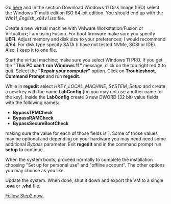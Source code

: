 Go [here](https://www.microsoft.com/software-download/windows11) and in the section Download Windows 11 Disk Image (ISO) select the Windows 11 multi edition ISO 64-bit edition. You should end up with the _Win11_English_x64v1.iso_ file.


Create a new virtual machine with VMware Workstation/Fusion or Virtualbox; I am using Fusion. For boot firmware make sure you specify **UEFI**. Adjust memory and disk size to your preferences; I would recommend 4/64. For disk type specify SATA (I have not tested NVMe, SCSI or IDE). Also, I keep it to one file.


Start the virtual machine; make sure you select Windows 11 PRO. If you get the **"This PC can't run Windows 11"** message, click on the top right red X to quit. Select the **"Repair your computer"** option. Click on **Troubleshoot**, **Command Prompt** and run **regedit**. 


While in  **regedit** select _HKEY_LOCAL_MACHINE_, _SYSTEM_, _Setup_ and create a new key with the name **LabConfig** [no you may not use another name for the key]. Inside the **LabConfig** create 3 new DWORD (32 bit) value fields with the following names: 
- **BypassTPMCheck**
- **BypassRAMCheck**
- **BypassSecureBootCheck**

making sure the value for each of those fields is 1. Some of those values may be optional and depending on your hardware you may need need some additional _Bypass_ parameter. Exit **regedit** and in the command prompt run **setup** to continue.

When the system boots, proceed normally to complete the installation choosing "Set up for personal use" and "offline account". The other options you may choose as you like.

Update the system. When done, shut it down and export the VM to a single **.ova** or **.vhd** file.

[Follow Step2 now.](https://github.com/jdmedeiros/11onEC2/blob/main/Step2.md)
